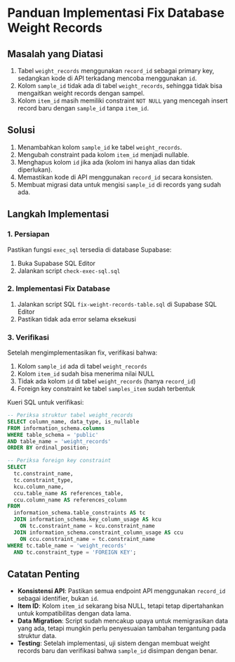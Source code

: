 # Panduan Implementasi Fix Database Weight Records

## Masalah yang Diatasi

1. Tabel `weight_records` menggunakan `record_id` sebagai primary key, sedangkan kode di API terkadang mencoba menggunakan `id`.
2. Kolom `sample_id` tidak ada di tabel `weight_records`, sehingga tidak bisa mengaitkan weight records dengan sampel.
3. Kolom `item_id` masih memiliki constraint `NOT NULL` yang mencegah insert record baru dengan `sample_id` tanpa `item_id`.

## Solusi

1. Menambahkan kolom `sample_id` ke tabel `weight_records`.
2. Mengubah constraint pada kolom `item_id` menjadi nullable.
3. Menghapus kolom `id` jika ada (kolom ini hanya alias dan tidak diperlukan).
4. Memastikan kode di API menggunakan `record_id` secara konsisten.
5. Membuat migrasi data untuk mengisi `sample_id` di records yang sudah ada.

## Langkah Implementasi

### 1. Persiapan

Pastikan fungsi `exec_sql` tersedia di database Supabase:

1. Buka Supabase SQL Editor
2. Jalankan script `check-exec-sql.sql`

### 2. Implementasi Fix Database

1. Jalankan script SQL `fix-weight-records-table.sql` di Supabase SQL Editor
2. Pastikan tidak ada error selama eksekusi

### 3. Verifikasi

Setelah mengimplementasikan fix, verifikasi bahwa:

1. Kolom `sample_id` ada di tabel `weight_records`
2. Kolom `item_id` sudah bisa menerima nilai NULL
3. Tidak ada kolom `id` di tabel `weight_records` (hanya `record_id`)
4. Foreign key constraint ke tabel `samples_item` sudah terbentuk

Kueri SQL untuk verifikasi:

```sql
-- Periksa struktur tabel weight_records
SELECT column_name, data_type, is_nullable
FROM information_schema.columns 
WHERE table_schema = 'public' 
AND table_name = 'weight_records'
ORDER BY ordinal_position;

-- Periksa foreign key constraint
SELECT 
  tc.constraint_name, 
  tc.constraint_type,
  kcu.column_name,
  ccu.table_name AS references_table,
  ccu.column_name AS references_column
FROM 
  information_schema.table_constraints AS tc 
  JOIN information_schema.key_column_usage AS kcu
    ON tc.constraint_name = kcu.constraint_name
  JOIN information_schema.constraint_column_usage AS ccu 
    ON ccu.constraint_name = tc.constraint_name
WHERE tc.table_name = 'weight_records' 
  AND tc.constraint_type = 'FOREIGN KEY';
```

## Catatan Penting

- **Konsistensi API**: Pastikan semua endpoint API menggunakan `record_id` sebagai identifier, bukan `id`.
- **Item ID**: Kolom `item_id` sekarang bisa NULL, tetapi tetap dipertahankan untuk kompatibilitas dengan data lama.
- **Data Migration**: Script sudah mencakup upaya untuk memigrasikan data yang ada, tetapi mungkin perlu penyesuaian tambahan tergantung pada struktur data.
- **Testing**: Setelah implementasi, uji sistem dengan membuat weight records baru dan verifikasi bahwa `sample_id` disimpan dengan benar.
